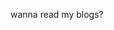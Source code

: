 <!DOCTYPE html>
<html>

<head>
  <title>test</title>
        <style>
            background-color: black;
            color: white;
        </style>
</head>

<body>
    <p>wanna read my blogs?</p>
</body>

</html>
